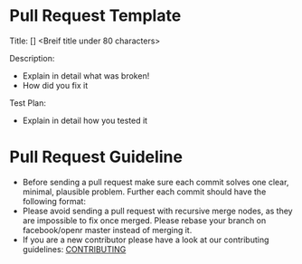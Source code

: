 # Pull Request Template

Title: [<module-name>] <Breif title under 80 characters>

Description:

- Explain in detail what was broken!
- How did you fix it

Test Plan:

- Explain in detail how you tested it

# Pull Request Guideline

- Before sending a pull request make sure each commit solves one clear, minimal,
  plausible problem. Further each commit should have the following format:
- Please avoid sending a pull request with recursive merge nodes, as they
  are impossible to fix once merged. Please rebase your branch on
  facebook/openr master instead of merging it.
- If you are a new contributor please have a look at our contributing guidelines:
  [CONTRIBUTING](https://github.com/facebook/openr/blob/master/CONTRIBUTING.md)
